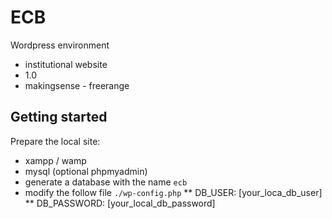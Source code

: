# ECB #

Wordpress environment

* institutional website
* 1.0
* makingsense - freerange

## Getting started

Prepare the local site:

* xampp / wamp
* mysql (optional phpmyadmin)
* generate a database with the name `ecb`
* modify the follow file `./wp-config.php`
** DB_USER: [your_loca_db_user] 
** DB_PASSWORD: [your_local_db_password]